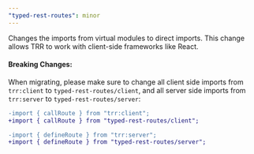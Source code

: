 ```yaml
---
"typed-rest-routes": minor
---
```


Changes the imports from virtual modules to direct imports. This change allows TRR to work with client-side frameworks like React.

#### Breaking Changes:

When migrating, please make sure to change all client side imports from `trr:client` to `typed-rest-routes/client`, and all server side imports from `trr:server` to `typed-rest-routes/server`:

```diff
-import { callRoute } from "trr:client";
+import { callRoute } from "typed-rest-routes/client";
```

```diff
-import { defineRoute } from "trr:server";
+import { defineRoute } from "typed-rest-routes/server";
```